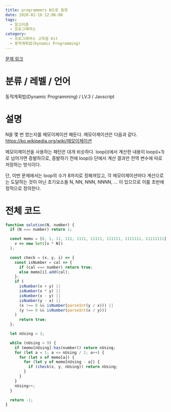 ```yaml
---
title: programmers N으로 표현
date: 2020-02-16 12:06:08
tags:
  - 알고리즘
  - 프로그래머스
category:
  - 프로그래머스 고득점 Kit
  - 동적계획법(Dynamic Programming)
---
```


[문제 링크](https://programmers.co.kr/learn/courses/30/lessons/42895)

# 분류 / 레벨 / 언어

동적계획법(Dynamic Programming) / LV.3 / Javscript

# 설명

N을 몇 번 썼는지를 메모이제이션 해둔다.
메모이제이션은 다음과 같다.
https://ko.wikipedia.org/wiki/메모이제이션

메모이제이션을 사용하는 패턴은 대개 비슷하다.
loop(i)에서 계산한 내용이 loop(i+1)로 넘어가면 증발하므로,
증발하기 전에 loop(i) 단에서 계산 결과만 전역 변수에 따로 저장하는 방식이다.

단, 이번 문제에서는 loop의 수가 8까지로 정해져있고, 
각 메모이제이션마다 계산으로는 도달하는 것이 아닌 초기요소들 N, NN, NNN, NNNN, ... 이 있으므로
이를 초반에 정적으로 정의한다.

# 전체 코드

```javascript
function solution(N, number) {
  if (N === number) return 1;

  const memo = [0, 1, 11, 111, 1111, 11111, 111111, 1111111, 11111111].map(
    v => new Set([v * N])
  );

  const check = (x, y, i) => {
    const isNumber = cal => {
      if (cal === number) return true;
      else memo[i].add(cal);
    };
    if (
      isNumber(x + y) ||
      isNumber(x * y) ||
      isNumber(x - y) ||
      isNumber(y - x) ||
      (x !== 0 && isNumber(parseInt(y / x))) ||
      (y !== 0 && isNumber(parseInt(x / y)))
    )
      return true;
  };

  let nUsing = 2;

  while (nUsing < 9) {
    if (memo[nUsing].has(number)) return nUsing;
    for (let a = 1; a <= nUsing / 2; a++) {
      for (let x of memo[a]) {
        for (let y of memo[nUsing - a]) {
          if (check(x, y, nUsing)) return nUsing;
        }
      }
    }
    nUsing++;
  }

  return -1;
}

```
